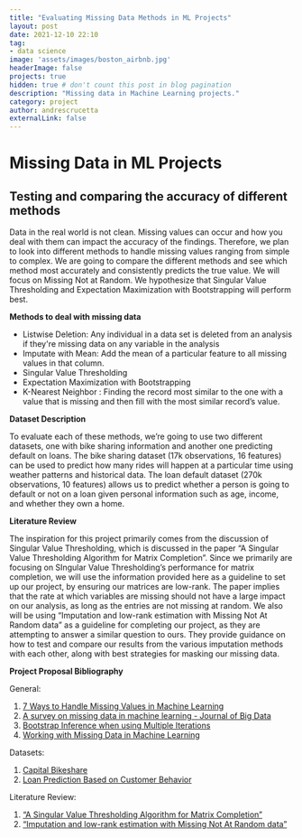 ```yaml
---
title: "Evaluating Missing Data Methods in ML Projects"
layout: post
date: 2021-12-10 22:10
tag: 
- data science
image: 'assets/images/boston_airbnb.jpg'
headerImage: false
projects: true
hidden: true # don't count this post in blog pagination
description: "Missing data in Machine Learning projects."
category: project
author: andrescrucetta
externalLink: false
---
```

# **Missing Data in ML Projects**
## Testing and comparing the accuracy of different methods

Data in the real world is not clean. Missing values can occur and how you deal with them can impact the accuracy of the findings. Therefore, we plan to look into different methods to handle missing values ranging from simple to complex. We are going to compare the different methods and see which method most accurately and consistently predicts the true value. We will focus on Missing Not at Random. We hypothesize that Singular Value Thresholding and Expectation Maximization with Bootstrapping will perform best.

**Methods to deal with missing data**



* Listwise Deletion: Any individual in a data set is deleted from an analysis if they're missing data on any variable in the analysis
* Imputate with Mean: Add the mean of a particular feature to all missing values in that column.
* Singular Value Thresholding
* Expectation Maximization with Bootstrapping
* K-Nearest Neighbor : Finding the record most similar to the one with a value that is missing and then fill with the most similar record’s value. 

**Dataset Description**

To evaluate each of these methods, we’re going to use two different datasets, one with bike sharing information and another one predicting default on loans. The bike sharing dataset (17k observations, 16 features) can be used to predict how many rides will happen at a particular time using weather patterns and historical data. The loan default dataset (270k observations, 10 features) allows us to predict whether a person is going to default or not on a loan given personal information such as age, income, and whether they own a home.

**Literature Review**

The inspiration for this project primarily comes from the discussion of Singular Value Thresholding, which is discussed in the paper “A Singular Value Thresholding Algorithm for Matrix Completion”. Since we primarily are focusing on SIngular Value Thresholding’s performance for matrix completion, we will use the information provided here as a guideline to set up our project, by ensuring our matrices are low-rank. The paper implies that the rate at which variables are missing should not have a large	 impact on our analysis, as long as the entries are not missing at random. We also will be using “Imputation and low-rank estimation with Missing Not At Random data” as a guideline for completing our project, as they are attempting to answer a similar question to ours. They provide guidance on how to test and compare our results from the various imputation methods with each other, along with best strategies for masking our missing data.



**Project Proposal Bibliography**

General:



1. [7 Ways to Handle Missing Values in Machine Learning](https://towardsdatascience.com/7-ways-to-handle-missing-values-in-machine-learning-1a6326adf79e) 
2. [A survey on missing data in machine learning - Journal of Big Data](https://journalofbigdata.springeropen.com/articles/10.1186/s40537-021-00516-9) 
3. [Bootstrap Inference when using Multiple Iterations](https://arxiv.org/pdf/1602.07933.pdf)
4. [Working with Missing Data in Machine Learning](https://towardsdatascience.com/working-with-missing-data-in-machine-learning-9c0a430df4ce)

Datasets:



1. [Capital Bikeshare](https://archive.ics.uci.edu/ml/datasets/bike+sharing+dataset) 
2. [Loan Prediction Based on Customer Behavior](https://www.kaggle.com/subhamjain/loan-prediction-based-on-customer-behavior) 

Literature Review:



1. [ “A Singular Value Thresholding Algorithm for Matrix Completion”](https://arxiv.org/pdf/0810.3286.pdf)
2. [“Imputation and low-rank estimation with Missing Not At Random data”](https://arxiv.org/pdf/1812.11409.pdf)
